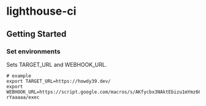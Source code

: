 # lighthouse-ci

## Getting Started

### Set environments
Sets TARGET_URL and WEBHOOK_URL.

```
# example
export TARGET_URL=https://howdy39.dev/
export WEBHOOK_URL=https://script.google.com/macros/s/AKfycbx3NAktEbizu1mYmz66hw8COdi9gJATWPjBt7Pz8x-rYaaaaa/exec
```
